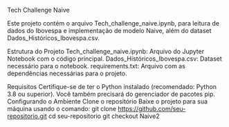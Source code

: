 Tech Challenge Naive

Este projeto contém o arquivo Tech_challenge_naive.ipynb, para leitura de dados do Ibovespa e implementação de modelo Naive, além do dataset Dados_Históricos_Ibovespa.csv.

Estrutura do Projeto
Tech_challenge_naive.ipynb: Arquivo do Jupyter Notebook com o código principal.
Dados_Históricos_Ibovespa.csv: Dataset necessário para o notebook.
requirements.txt: Arquivo com as dependências necessárias para o projeto.

Requisitos
Certifique-se de ter o Python instalado (recomendado: Python 3.8 ou superior). 
Você também precisará do gerenciador de pacotes pip.
Configurando o Ambiente
Clone o repositório Baixe o projeto para sua máquina usando o comando:
git clone https://github.com/seu-repositorio.git
cd seu-repositorio
git checkout Naive2

